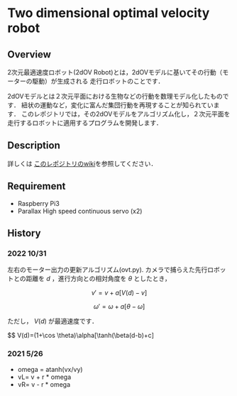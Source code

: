 
Two dimensional optimal velocity robot
====

## Overview
2次元最適速度ロボット(2dOV Robot)とは，2dOVモデルに基いてその行動（モーターの駆動）が生成される
走行ロボットのことです．

2dOVモデルとは２次元平面における生物などの行動を数理モデル化したものです．
紐状の運動など，変化に富んだ集団行動を再現することが知られています．
このレポジトリでは，その2dOVモデルをアルゴリズム化し，２次元平面を走行するロボットに適用するプログラムを開発します．

## Description
詳しくは
[このレポジトリのwiki](https://github.com/HondaLab/2DOVR/wiki)を参照してください．

## Requirement
  * Raspberry Pi3
  * Parallax High speed continuous servo (x2)


## History

### 2022 10/31
左右のモーター出力の更新アルゴリズム(ovt.py).
カメラで捕らえた先行ロボットとの距離を $d$ ，進行方向との相対角度を $\theta$ としたとき，

$$ v' = v + a [ V(d)-v ]$$

$$ \omega' = \omega + a [\theta-\omega]$$

ただし， $V(d)$ が最適速度です．

$$ V(d)=(1+\cos \theta)\alpha[\tanh(\beta(d-b)+c]


### 2021 5/26
 * omega = atanh(vx/vy)
 * vL= v + r * omega
 * vR= v - r * omega





 

